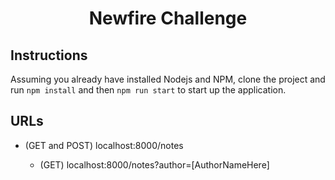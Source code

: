<h1 align="center">Newfire Challenge</h1>

## Instructions
Assuming you already have installed Nodejs and NPM, clone the project and run `npm install` and then `npm run start` to start up the application.

## URLs

* (GET and POST) localhost:8000/notes

  * (GET) localhost:8000/notes?author=[AuthorNameHere]
